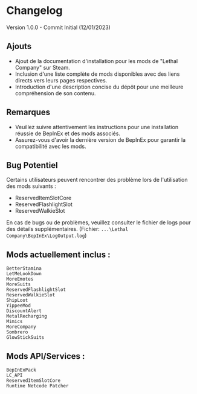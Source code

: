 # Changelog
Version 1.0.0 - Commit Initial (12/01/2023)

## Ajouts

- Ajout de la documentation d'installation pour les mods de "Lethal Company" sur Steam.
- Inclusion d'une liste complète de mods disponibles avec des liens directs vers leurs pages respectives.
- Introduction d'une description concise du dépôt pour une meilleure compréhension de son contenu.

## Remarques

- Veuillez suivre attentivement les instructions pour une installation réussie de BepInEx et des mods associés.
- Assurez-vous d'avoir la dernière version de BepInEx pour garantir la compatibilité avec les mods.

## Bug Potentiel

Certains utilisateurs peuvent rencontrer des problème lors de l'utilisation des mods suivants :
- ReservedItemSlotCore
- ReservedFlashlightSlot
- ReservedWalkieSlot

En cas de bugs ou de problèmes, veuillez consulter le fichier de logs pour des détails supplémentaires. (Fichier: `...\Lethal Company\BepInEx\LogOutput.log`)

## Mods actuellement inclus :

    BetterStamina
    LetMeLookDown
    MoreEmotes
    MoreSuits
    ReservedFlashlightSlot
    ReservedWalkieSlot
    ShipLoot
    YippeeMod
    DiscountAlert
    MetalRecharging
    Mimics
    MoreCompany
    Sombrero
    GlowStickSuits

## Mods API/Services :

    BepInExPack
    LC_API
    ReservedItemSlotCore
    Runtime Netcode Patcher